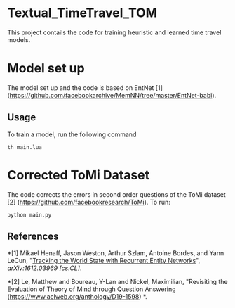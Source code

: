 # Textual_TimeTravel_TOM

This project contails the code for training heuristic and learned time travel models. 

# Model set up

The model set up and the code is based on EntNet [1] (https://github.com/facebookarchive/MemNN/tree/master/EntNet-babi).

## Usage

To train a model, run the following command

    th main.lua

# Corrected ToMi Dataset

The code corrects the errors in second order questions of the ToMi dataset [2] (https://github.com/facebookresearch/ToMi). To run:

    python main.py


## References

*[1] Mikael Henaff, Jason Weston, Arthur Szlam, Antoine Bordes, and Yann LeCun, "[Tracking the World State with Recurrent Entity Networks](https://arxiv.org/abs/1612.03969)", *arXiv:1612.03969 [cs.CL]*.

*[2] Le, Matthew  and Boureau, Y-Lan and Nickel, Maximilian, "Revisiting the Evaluation of Theory of Mind through Question Answering (https://www.aclweb.org/anthology/D19-1598) *.